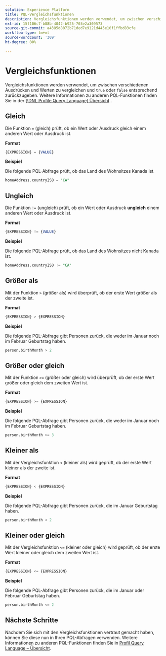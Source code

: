 ```yaml
---
solution: Experience Platform
title: PQL-Vergleichsfunktionen
description: Vergleichsfunktionen werden verwendet, um zwischen verschiedenen Ausdrücken und Werten zu vergleichen und "true"oder "false"entsprechend zurückzugeben.
exl-id: 15f106c7-b88b-4042-b925-703e2a309573
source-git-commit: a4385d8872b71ded7e9121d445e10f1ffbd83cfe
workflow-type: tm+mt
source-wordcount: '309'
ht-degree: 80%

---
```


# Vergleichsfunktionen

Vergleichsfunktionen werden verwendet, um zwischen verschiedenen Ausdrücken und Werten zu vergleichen und `true` oder `false` entsprechend zurückzugeben. Weitere Informationen zu anderen PQL-Funktionen finden Sie in der [[!DNL Profile Query Language] Übersicht](./overview.md) .

## Gleich

Die Funktion `=` (gleich) prüft, ob ein Wert oder Ausdruck gleich einem anderen Wert oder Ausdruck ist.

**Format**

```sql
{EXPRESSION} = {VALUE}
```

**Beispiel**

Die folgende PQL-Abfrage prüft, ob das Land des Wohnsitzes Kanada ist.

```sql
homeAddress.countryISO = "CA"
```

## Ungleich

Die Funktion `!=` (ungleich) prüft, ob ein Wert oder Ausdruck **ungleich** einem anderen Wert oder Ausdruck ist.

**Format**

```sql
{EXPRESSION} != {VALUE}
```

**Beispiel**

Die folgende PQL-Abfrage prüft, ob das Land des Wohnsitzes nicht Kanada ist.

```sql
homeAddress.countryISO != "CA"
```

## Größer als

Mit der Funktion `>` (größer als) wird überprüft, ob der erste Wert größer als der zweite ist.

**Format**

```sql
{EXPRESSION} > {EXPRESSION} 
```

**Beispiel**

Die folgende PQL-Abfrage gibt Personen zurück, die weder im Januar noch im Februar Geburtstag haben.

```sql
person.birthMonth > 2
```

## Größer oder gleich

Mit der Funktion `>=` (größer oder gleich) wird überprüft, ob der erste Wert größer oder gleich dem zweiten Wert ist.

**Format**

```sql
{EXPRESSION} >= {EXPRESSION} 
```

**Beispiel**

Die folgende PQL-Abfrage gibt Personen zurück, die weder im Januar noch im Februar Geburtstag haben.

```sql
person.birthMonth >= 3
```

## Kleiner als

Mit der Vergleichsfunktion `<` (kleiner als) wird geprüft, ob der erste Wert kleiner als der zweite ist.

**Format**

```sql
{EXPRESSION} < {EXPRESSION} 
```

**Beispiel**

Die folgende PQL-Abfrage gibt Personen zurück, die im Januar Geburtstag haben.

```sql
person.birthMonth < 2
```

## Kleiner oder gleich

Mit der Vergleichsfunktion `<=` (kleiner oder gleich) wird geprüft, ob der erste Wert kleiner oder gleich dem zweiten Wert ist.

**Format**

```sql
{EXPRESSION} <= {EXPRESSION} 
```

**Beispiel**

Die folgende PQL-Abfrage gibt Personen zurück, die im Januar oder Februar Geburtstag haben.

```sql
person.birthMonth <= 2
```

## Nächste Schritte

Nachdem Sie sich mit den Vergleichsfunktionen vertraut gemacht haben, können Sie diese nun in Ihren PQL-Abfragen verwenden. Weitere Informationen zu anderen PQL-Funktionen finden Sie in [Profil Query Language – Übersicht](./overview.md).
